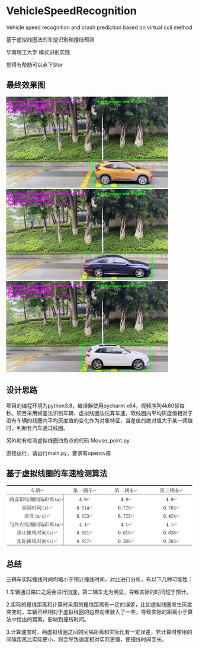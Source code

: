 # VehicleSpeedRecognition
Vehicle speed recognition and crash prediction based on virtual coil method 

基于虚拟线圈法的车速识别和撞线预测

华南理工大学 模式识别实践

觉得有帮助可以点下Star

## 最终效果图
![img](https://github.com/HaoyuScut/VehicleSpeedRecognition/blob/master/Process_files/result1.png)
![img](https://github.com/HaoyuScut/VehicleSpeedRecognition/blob/master/Process_files/result2.png)
![img](https://github.com/HaoyuScut/VehicleSpeedRecognition/blob/master/Process_files/result3.png)

## 设计思路
项目的编程环境为python3.8，编译器使用pycharm x64，视频序列4k60帧每秒。项目采用帧差法识别车辆、虚拟线圈法估算车速，取线圈内平均灰度值相对于没有车辆的线圈内平均灰度值的变化作为对象特征，当差值的绝对值大于某一阈值时，判断有汽车通过线圈。

另外附有检测虚拟线圈四角点的代码 Mouse_point.py

直接运行，请运行main.py，要求有opencv库

## 基于虚拟线圈的车速检测算法
![img](https://github.com/HaoyuScut/VehicleSpeedRecognition/blob/master/Process_files/result.png)

## 总结
三辆车实际撞线时间均略小于预计撞线时间，对此进行分析，有以下几种可能性：

1.车辆通过路口之后会进行加速，第二辆车尤为明显，导致实际的时间短于预计。

2.实际的撞线距离和计算时采用的撞线距离有一定的误差，比如虚拟线圈发生灰度突变时，车辆已经相对于虚拟线圈的边界向里驶入了一些，导致实际的距离小于算法中给出的距离，影响到撞线时间。

3.计算速度时，两虚拟线圈之间的间隔距离和实际比有一定误差，若计算时使用的间隔距离比实际更小，则会导致速度相对实际更慢，使撞线时间变长。
